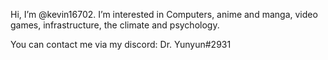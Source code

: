 Hi, I’m @kevin16702.
I’m interested in Computers, anime and manga, video games, infrastructure, the climate and psychology.

You can contact me via my discord: Dr. Yunyun#2931
